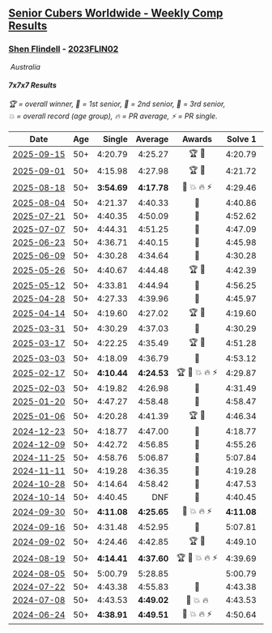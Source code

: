 <style>table {white-space: nowrap;}</style>
<link rel="stylesheet" type="text/css" href="/scw-comp/css/flags.css" />

## [Senior Cubers Worldwide - Weekly Comp Results](/scw-comp/results/)
### [Shen Flindell](README.md) - [2023FLIN02](https://www.worldcubeassociation.org/persons/2023FLIN02?event=777)

<i class="flag flag-AU" />&nbsp;Australia

#### 7x7x7 Results

<span style="white-space: nowrap;">🏆 = overall winner</span>, <span style="white-space: nowrap;">🥇 = 1st senior</span>, <span style="white-space: nowrap;">🥈 = 2nd senior</span>, <span style="white-space: nowrap;">🥉 = 3rd senior</span>, <span style="white-space: nowrap;">💥 = overall record (age group)</span>, <span style="white-space: nowrap;">🔥 = PR average</span>, <span style="white-space: nowrap;">⚡ = PR single</span>.

| Date | Age | Single | Average | Awards | Solve 1 | Solve 2 | Solve 3 | Video |
| :--: | :--: | --: | --: | :--: | --: | --: | --: | :-- |
| [2025-09-15](../../results/2025-09-15/777.md) | 50+ | 4:20.79 | 4:25.27 | 🏆 🥇 | 4:20.79 | 4:21.35 | 4:33.66 | [Desktop](https://www.facebook.com/events/1154655416510842/permalink/1163628072280243) / [Mobile](https://m.facebook.com/events/1154655416510842?view=permalink&id=1163628072280243) |
| [2025-09-01](../../results/2025-09-01/777.md) | 50+ | 4:15.98 | 4:27.98 | 🏆 🥇 | 4:21.72 | 4:46.24 | 4:15.98 | [Desktop](https://www.facebook.com/events/1260692999127074/permalink/1270895804773460) / [Mobile](https://m.facebook.com/events/1260692999127074?view=permalink&id=1270895804773460) |
| [2025-08-18](../../results/2025-08-18/777.md) | 50+ | **3:54.69** | **4:17.78** | 🥈 💥 🔥 ⚡ | 4:29.46 | 4:29.19 | **3:54.69** | [Desktop](https://www.facebook.com/events/628344336601481/permalink/633744409394807) / [Mobile](https://m.facebook.com/events/628344336601481?view=permalink&id=633744409394807) |
| [2025-08-04](../../results/2025-08-04/777.md) | 50+ | 4:21.37 | 4:40.33 | 🥈 | 4:40.86 | 4:21.37 | 4:58.76 | [Desktop](https://www.facebook.com/events/692804973405559/permalink/700689685950421) / [Mobile](https://m.facebook.com/events/692804973405559?view=permalink&id=700689685950421) |
| [2025-07-21](../../results/2025-07-21/777.md) | 50+ | 4:40.35 | 4:50.09 | 🥉 | 4:52.62 | 4:40.35 | 4:57.31 | [Desktop](https://www.facebook.com/events/1282615073570085/permalink/1290415636123362) / [Mobile](https://m.facebook.com/events/1282615073570085?view=permalink&id=1290415636123362) |
| [2025-07-07](../../results/2025-07-07/777.md) | 50+ | 4:44.31 | 4:51.25 | 🥈 | 4:47.09 | 4:44.31 | 5:02.36 | [Desktop](https://www.facebook.com/events/1058133109253286/permalink/1063794762020454) / [Mobile](https://m.facebook.com/events/1058133109253286?view=permalink&id=1063794762020454) |
| [2025-06-23](../../results/2025-06-23/777.md) | 50+ | 4:36.71 | 4:40.15 | 🥉 | 4:45.98 | 4:36.71 | 4:37.77 | [Desktop](https://www.facebook.com/events/1227102092228403/permalink/1228764398728839) / [Mobile](https://m.facebook.com/events/1227102092228403?view=permalink&id=1228764398728839) |
| [2025-06-09](../../results/2025-06-09/777.md) | 50+ | 4:30.28 | 4:34.64 | 🥈 | 4:30.28 | 4:32.20 | 4:41.43 | [Desktop](https://www.facebook.com/events/2080552229022879/permalink/2088583461553089) / [Mobile](https://m.facebook.com/events/2080552229022879?view=permalink&id=2088583461553089) |
| [2025-05-26](../../results/2025-05-26/777.md) | 50+ | 4:40.67 | 4:44.48 | 🏆 🥇 | 4:42.39 | 4:40.67 | 4:50.38 | [Desktop](https://www.facebook.com/events/682673204539262/permalink/687150814091501) / [Mobile](https://m.facebook.com/events/682673204539262?view=permalink&id=687150814091501) |
| [2025-05-12](../../results/2025-05-12/777.md) | 50+ | 4:33.81 | 4:44.94 | 🥉 | 4:56.25 | 4:33.81 | 4:44.77 | [Desktop](https://www.facebook.com/events/1048583683851881/permalink/1053968933313356) / [Mobile](https://m.facebook.com/events/1048583683851881?view=permalink&id=1053968933313356) |
| [2025-04-28](../../results/2025-04-28/777.md) | 50+ | 4:27.33 | 4:39.96 | 🥉 | 4:45.97 | 4:46.57 | 4:27.33 | [Desktop](https://www.facebook.com/events/1377117046816998/permalink/1383173766211326) / [Mobile](https://m.facebook.com/events/1377117046816998?view=permalink&id=1383173766211326) |
| [2025-04-14](../../results/2025-04-14/777.md) | 50+ | 4:19.60 | 4:27.02 | 🏆 🥇 | 4:19.60 | 4:35.97 | 4:25.49 | [Desktop](https://www.facebook.com/events/557740544015249/permalink/563377810118189) / [Mobile](https://m.facebook.com/events/557740544015249?view=permalink&id=563377810118189) |
| [2025-03-31](../../results/2025-03-31/777.md) | 50+ | 4:30.29 | 4:37.03 | 🥈 | 4:30.29 | 4:49.61 | 4:31.19 | [Desktop](https://www.facebook.com/events/1215716510554915/permalink/1224770869649479) / [Mobile](https://m.facebook.com/events/1215716510554915?view=permalink&id=1224770869649479) |
| [2025-03-17](../../results/2025-03-17/777.md) | 50+ | 4:22.25 | 4:35.49 | 🏆 🥇 | 4:51.28 | 4:32.95 | 4:22.25 | [Desktop](https://www.facebook.com/events/640124968972990/permalink/647241218261365) / [Mobile](https://m.facebook.com/events/640124968972990?view=permalink&id=647241218261365) |
| [2025-03-03](../../results/2025-03-03/777.md) | 50+ | 4:18.09 | 4:36.79 | 🥈 | 4:53.12 | 4:39.17 | 4:18.09 | [Desktop](https://www.facebook.com/events/1658275441710851/permalink/1662795591258836) / [Mobile](https://m.facebook.com/events/1658275441710851?view=permalink&id=1662795591258836) |
| [2025-02-17](../../results/2025-02-17/777.md) | 50+ | **4:10.44** | **4:24.53** | 🏆 🥇 💥 🔥 ⚡ | 4:29.87 | 4:33.28 | **4:10.44** | [Desktop](https://www.facebook.com/745394767/videos/638761358752938) / [Mobile](https://m.facebook.com/745394767/videos/638761358752938) |
| [2025-02-03](../../results/2025-02-03/777.md) | 50+ | 4:19.82 | 4:26.98 | 🥈 | 4:31.49 | 4:29.64 | 4:19.82 | [Desktop](https://www.facebook.com/745394767/videos/1151224613051965) / [Mobile](https://m.facebook.com/745394767/videos/1151224613051965) |
| [2025-01-20](../../results/2025-01-20/777.md) | 50+ | 4:47.27 | 4:58.48 | 🥈 | 4:58.47 | 4:47.27 | 5:09.70 | [Desktop](https://www.facebook.com/745394767/videos/3911441135767100) / [Mobile](https://m.facebook.com/745394767/videos/3911441135767100) |
| [2025-01-06](../../results/2025-01-06/777.md) | 50+ | 4:20.28 | 4:41.39 | 🏆 🥇 | 4:46.34 | 4:20.28 | 4:57.56 | [Desktop](https://www.facebook.com/745394767/videos/564335779920731) / [Mobile](https://m.facebook.com/745394767/videos/564335779920731) |
| [2024-12-23](../../results/2024-12-23/777.md) | 50+ | 4:18.77 | 4:47.00 | 🥈 | 4:18.77 | 4:48.20 | 5:14.04 | [Desktop](https://www.facebook.com/745394767/videos/1305757324089114) / [Mobile](https://m.facebook.com/745394767/videos/1305757324089114) |
| [2024-12-09](../../results/2024-12-09/777.md) | 50+ | 4:42.72 | 4:56.85 | 🥉 | 4:55.26 | 5:12.57 | 4:42.72 | [Desktop](https://www.facebook.com/745394767/videos/859060476435854) / [Mobile](https://m.facebook.com/745394767/videos/859060476435854) |
| [2024-11-25](../../results/2024-11-25/777.md) | 50+ | 4:58.76 | 5:06.87 | 🥉 | 5:07.84 | 5:14.01 | 4:58.76 | [Desktop](https://www.facebook.com/745394767/videos/2046050842534793) / [Mobile](https://m.facebook.com/745394767/videos/2046050842534793) |
| [2024-11-11](../../results/2024-11-11/777.md) | 50+ | 4:19.28 | 4:36.35 | 🥈 | 4:19.28 | 4:41.00 | 4:48.77 | [Desktop](https://www.facebook.com/745394767/videos/1395108131467967) / [Mobile](https://m.facebook.com/745394767/videos/1395108131467967) |
| [2024-10-28](../../results/2024-10-28/777.md) | 50+ | 4:14.64 | 4:58.42 | 🥉 | 4:47.53 | 4:14.64 | 5:53.10 | [Desktop](https://www.facebook.com/745394767/videos/794307596114097) / [Mobile](https://m.facebook.com/745394767/videos/794307596114097) |
| [2024-10-14](../../results/2024-10-14/777.md) | 50+ | 4:40.45 | DNF | 🥉 | 4:40.45 | 4:45.53 | DNF | [Desktop](https://www.facebook.com/745394767/videos/1746571839436898) / [Mobile](https://m.facebook.com/745394767/videos/1746571839436898) |
| [2024-09-30](../../results/2024-09-30/777.md) | 50+ | **4:11.08** | **4:25.65** | 🥈 💥 🔥 ⚡ | **4:11.08** | 4:30.22 | 4:35.66 | [Desktop](https://www.facebook.com/745394767/videos/1993203487792438) / [Mobile](https://m.facebook.com/745394767/videos/1993203487792438) |
| [2024-09-16](../../results/2024-09-16/777.md) | 50+ | 4:31.48 | 4:52.95 | 🥈 | 5:07.81 | 4:31.48 | 4:59.55 | [Desktop](https://www.facebook.com/745394767/videos/874214041002147) / [Mobile](https://m.facebook.com/745394767/videos/874214041002147) |
| [2024-09-02](../../results/2024-09-02/777.md) | 50+ | 4:24.46 | 4:42.85 | 🏆 🥇 | 4:49.10 | 4:55.00 | 4:24.46 | [Desktop](https://www.facebook.com/745394767/videos/3724325967826582) / [Mobile](https://m.facebook.com/745394767/videos/3724325967826582) |
| [2024-08-19](../../results/2024-08-19/777.md) | 50+ | **4:14.41** | **4:37.60** | 🏆 🥇 💥 🔥 ⚡ | 4:39.69 | **4:14.41** | 4:58.69 | [Desktop](https://www.facebook.com/745394767/videos/3009707042505640) / [Mobile](https://m.facebook.com/745394767/videos/3009707042505640) |
| [2024-08-05](../../results/2024-08-05/777.md) | 50+ | 5:00.79 | 5:28.85 |  | 5:00.79 | 5:24.33 | 6:01.43 | [Desktop](https://www.facebook.com/745394767/videos/1013357320235135) / [Mobile](https://m.facebook.com/745394767/videos/1013357320235135) |
| [2024-07-22](../../results/2024-07-22/777.md) | 50+ | 4:43.38 | 4:55.83 | 🥈 | 4:43.38 | 5:08.67 | 4:55.44 | [Desktop](https://www.facebook.com/events/785148847162745/permalink/790802646597365) / [Mobile](https://m.facebook.com/events/785148847162745?view=permalink&id=790802646597365) |
| [2024-07-08](../../results/2024-07-08/777.md) | 50+ | 4:43.53 | **4:49.02** | 🥈 💥 🔥 | 4:43.53 | 4:55.68 | 4:47.84 | [Desktop](https://www.facebook.com/745394767/videos/496217493094606) / [Mobile](https://m.facebook.com/745394767/videos/496217493094606) |
| [2024-06-24](../../results/2024-06-24/777.md) | 50+ | **4:38.91** | **4:49.51** | 🥉 💥 🔥 ⚡ | 4:50.64 | 4:58.99 | **4:38.91** | [Desktop](https://www.facebook.com/745394767/videos/1375259303865056) / [Mobile](https://m.facebook.com/745394767/videos/1375259303865056) |


<!-- Global site tag (gtag.js) - Google Analytics -->
<script async src="https://www.googletagmanager.com/gtag/js?id=UA-86348435-3"></script>
<script>window.dataLayer = window.dataLayer || []; function gtag() {dataLayer.push(arguments);} gtag('js', new Date()); gtag('config', 'UA-86348435-3');</script>
